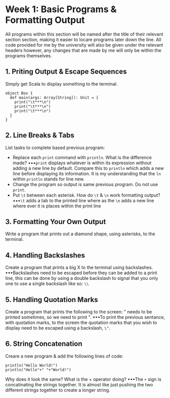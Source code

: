 # Week 1: Basic Programs & Formatting Output

All programs within this section will be named after the title of their relevant section section, making it easier to locare programs later down the line. All code provided for me by the university will also be given under the relevant headers however, any changes that are made by me will only be within the programs themselves. 

## 1. Priting Output & Escape Sequences
Simply get Scala to display something to the terminal.
```
object Box {
  def main(args: Array[String]): Unit = {
    print("\t***\n")
    print("\t***\n")
    print("\t***\n")
  }
}
```
## 2. Line Breaks & Tabs
List tasks to complete based previous program:
* Replace each `print` command with `println`. What is the difference made?
•••`print` displays whatever is within its expression without adding a new line by default. Compare this to `println` which adds a new line before displaying its information. It is my understanding that the `ln` within `println` stands for line new.
* Change the program so output is same previous program. Do not use `print`.
* Put `\t` between each asterisk. How do `\t` & `\n` work formatting output?
•••`\t` adds a tab to the printed line where as the `\n` adds a new line where ever it is places within the print line  

## 3. Formatting Your Own Output
Write a program that prints out a diamond shape, using asterisks, to the terminal.

## 4. Handling Backslashes 
Create a program that prints a big X to the terminal using backslashes.
•••Backslashes need to be escaped before they can be added to a print line, this can be done by using a double backslash to signal that you only one to use a single backslash like so: `\\`

## 5. Handling Quotation Marks
Create a program that prints the following to the screen: " needs to be printed sometimes, so we need to print ".
•••To print the previous sentance, with quotation marks, to the screen the quotation marks that you wish to display need to be escaped using a backslash, `\"`.

## 6. String Concatenation
Creare a new program & add the following lines of code:
```
println("Hello World!")
println("Hello"+" "+"World!")
```
Why does it look the same? What is the + operator doing?
•••The `+` sign is concatinating the strings together. It is almost like just pushing the two different strings together to create a longer string.